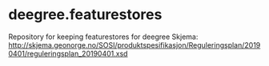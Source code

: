# deegree.featurestores
Repository for keeping featurestores for deegree
Skjema: http://skjema.geonorge.no/SOSI/produktspesifikasjon/Reguleringsplan/20190401/reguleringsplan_20190401.xsd
